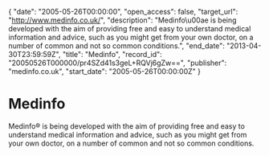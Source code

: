 {
  "date": "2005-05-26T00:00:00", 
  "open_access": false, 
  "target_url": "http://www.medinfo.co.uk/", 
  "description": "Medinfo\u00ae is being developed with the aim of providing free and easy to understand medical information and advice, such as you might get from your own doctor, on a number of common and not so common conditions.", 
  "end_date": "2013-04-30T23:59:59Z", 
  "title": "Medinfo", 
  "record_id": "20050526T000000/pr4SZd41s3geL+RQVj6gZw==", 
  "publisher": "medinfo.co.uk", 
  "start_date": "2005-05-26T00:00:00Z"
}

# Medinfo

Medinfo® is being developed with the aim of providing free and easy to understand medical information and advice, such as you might get from your own doctor, on a number of common and not so common conditions.